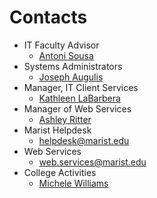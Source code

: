 # Contacts

- IT Faculty Advisor
  - [Antoni Sousa](mailto:antoni.sousa@marist.edu)
- Systems Administrators
  - [Joseph Augulis](mailto:joseph.augulis@marist.edu)
- Manager, IT Client Services
  - [Kathleen LaBarbera](mailto:kathleen.labarbera@marist.edu)
- Manager of Web Services
  - [Ashley Ritter](mailto:ashley.ritter@marist.edu)
- Marist Helpdesk
  - [helpdesk@marist.edu](mailto:helpdesk@marist.edu)
- Web Services
  - [web.services@marist.edu](mailto:web.services@marist.edu)
- College Activities
  - [Michele Williams](mailto:michele.williams@marist.edu)

 
